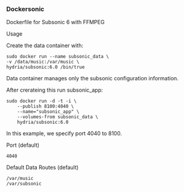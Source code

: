 ### Dockersonic

Dockerfile for Subsonic 6 with FFMPEG

Usage

Create the data container with:

    sudo docker run --name subsonic_data \
    -v /data/music:/var/music \
    hydria/subsonic:6.0 /bin/true

Data container manages only the subsonic configuration information.

After crerateing this run subsonic_app:

    sudo docker run -d -t -i \
        --publish 8100:4040 \
        --name="subsonic_app" \
        --volumes-from subsonic_data \
        hydria/subsonic:6.0

In this example, we specify port 4040 to 8100.

Port (default)

    4040
    
Default Data Routes (default)

    /var/music
    /var/subsonic
